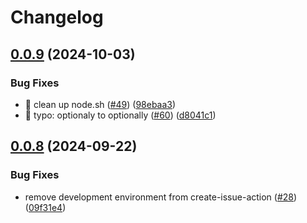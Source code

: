 # Changelog

## [0.0.9](https://github.com/bagermen/rnd-images/compare/v0.0.8...v0.0.9) (2024-10-03)


### Bug Fixes

* 🐛 clean up node.sh ([#49](https://github.com/bagermen/rnd-images/issues/49)) ([98ebaa3](https://github.com/bagermen/rnd-images/commit/98ebaa3f9eb7c21dbe7373cb61cbc9ae1ee07fcd))
* 🐛 typo: optionaly to optionally ([#60](https://github.com/bagermen/rnd-images/issues/60)) ([d8041c1](https://github.com/bagermen/rnd-images/commit/d8041c1122fad2fb0d63456dc60186884b3314cc))

## [0.0.8](https://github.com/bagermen/rnd-images/compare/v0.0.7...v0.0.8) (2024-09-22)


### Bug Fixes

* remove development environment  from create-issue-action ([#28](https://github.com/bagermen/rnd-images/issues/28)) ([09f31e4](https://github.com/bagermen/rnd-images/commit/09f31e4188e89e57d5e29f476a26a11bca9105f6))
